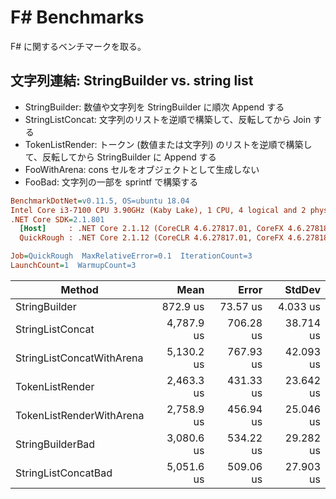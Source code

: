 # F# Benchmarks

F# に関するベンチマークを取る。

## 文字列連結: StringBuilder vs. string list

- StringBuilder: 数値や文字列を StringBuilder に順次 Append する
- StringListConcat: 文字列のリストを逆順で構築して、反転してから Join する
- TokenListRender: トークン (数値または文字列) のリストを逆順で構築して、反転してから StringBuilder に Append する
- FooWithArena: cons セルをオブジェクトとして生成しない
- FooBad: 文字列の一部を sprintf で構築する

``` ini
BenchmarkDotNet=v0.11.5, OS=ubuntu 18.04
Intel Core i3-7100 CPU 3.90GHz (Kaby Lake), 1 CPU, 4 logical and 2 physical cores
.NET Core SDK=2.1.801
  [Host]     : .NET Core 2.1.12 (CoreCLR 4.6.27817.01, CoreFX 4.6.27818.01), 64bit RyuJIT DEBUG
  QuickRough : .NET Core 2.1.12 (CoreCLR 4.6.27817.01, CoreFX 4.6.27818.01), 64bit RyuJIT

Job=QuickRough  MaxRelativeError=0.1  IterationCount=3
LaunchCount=1  WarmupCount=3
```

|                    Method |       Mean |     Error |    StdDev |
|-------------------------- |-----------:|----------:|----------:|
|             StringBuilder |   872.9 us |  73.57 us |  4.033 us |
|          StringListConcat | 4,787.9 us | 706.28 us | 38.714 us |
| StringListConcatWithArena | 5,130.2 us | 767.93 us | 42.093 us |
|           TokenListRender | 2,463.3 us | 431.33 us | 23.642 us |
|  TokenListRenderWithArena | 2,758.9 us | 456.94 us | 25.046 us |
|          StringBuilderBad | 3,080.6 us | 534.22 us | 29.282 us |
|       StringListConcatBad | 5,051.6 us | 509.06 us | 27.903 us |
